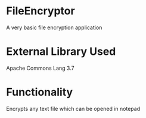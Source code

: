 # FileEncryptor
A very basic file encryption application
# External Library Used
Apache Commons Lang 3.7
# Functionality
Encrypts any text file which can be opened in notepad
